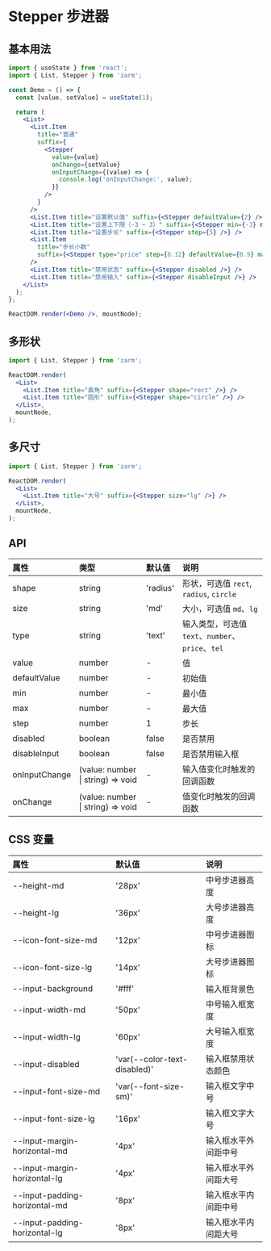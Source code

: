 # Stepper 步进器

## 基本用法

```jsx
import { useState } from 'react';
import { List, Stepper } from 'zarm';

const Demo = () => {
  const [value, setValue] = useState(1);

  return (
    <List>
      <List.Item
        title="普通"
        suffix={
          <Stepper
            value={value}
            onChange={setValue}
            onInputChange={(value) => {
              console.log('onInputChange:', value);
            }}
          />
        }
      />
      <List.Item title="设置默认值" suffix={<Stepper defaultValue={2} />} />
      <List.Item title="设置上下限（-3 ~ 3）" suffix={<Stepper min={-3} max={3} />} />
      <List.Item title="设置步长" suffix={<Stepper step={5} />} />
      <List.Item
        title="步长小数"
        suffix={<Stepper type="price" step={0.12} defaultValue={0.9} max={2.0} min={1} />}
      />
      <List.Item title="禁用状态" suffix={<Stepper disabled />} />
      <List.Item title="禁用输入" suffix={<Stepper disableInput />} />
    </List>
  );
};

ReactDOM.render(<Demo />, mountNode);
```

## 多形状

```jsx
import { List, Stepper } from 'zarm';

ReactDOM.render(
  <List>
    <List.Item title="直角" suffix={<Stepper shape="rect" />} />
    <List.Item title="圆形" suffix={<Stepper shape="circle" />} />
  </List>,
  mountNode,
);
```

## 多尺寸

```jsx
import { List, Stepper } from 'zarm';

ReactDOM.render(
  <List>
    <List.Item title="大号" suffix={<Stepper size="lg" />} />
  </List>,
  mountNode,
);
```

## API

| 属性          | 类型                              | 默认值   | 说明                                              |
| :------------ | :-------------------------------- | :------- | :------------------------------------------------ |
| shape         | string                            | 'radius' | 形状，可选值 `rect`, `radius`, `circle`           |
| size          | string                            | 'md'     | 大小，可选值 `md`、`lg`                           |
| type          | string                            | 'text'   | 输入类型，可选值 `text`、`number`、`price`、`tel` |
| value         | number                            | -        | 值                                                |
| defaultValue  | number                            | -        | 初始值                                            |
| min           | number                            | -        | 最小值                                            |
| max           | number                            | -        | 最大值                                            |
| step          | number                            | 1        | 步长                                              |
| disabled      | boolean                           | false    | 是否禁用                                          |
| disableInput  | boolean                           | false    | 是否禁用输入框                                    |
| onInputChange | (value: number \| string) => void | -        | 输入值变化时触发的回调函数                        |
| onChange      | (value: number \| string) => void | -        | 值变化时触发的回调函数                            |

## CSS 变量

| 属性                          | 默认值                       | 说明                 |
| :---------------------------- | :--------------------------- | :------------------- |
| --height-md                   | '28px'                       | 中号步进器高度       |
| --height-lg                   | '36px'                       | 大号步进器高度       |
| --icon-font-size-md           | '12px'                       | 中号步进器图标       |
| --icon-font-size-lg           | '14px'                       | 大号步进器图标       |
| --input-background            | '#fff'                       | 输入框背景色         |
| --input-width-md              | '50px'                       | 中号输入框宽度       |
| --input-width-lg              | '60px'                       | 大号输入框宽度       |
| --input-disabled              | 'var(--color-text-disabled)' | 输入框禁用状态颜色   |
| --input-font-size-md          | 'var(--font-size-sm)'        | 输入框文字中号       |
| --input-font-size-lg          | '16px'                       | 输入框文字大号       |
| --input-margin-horizontal-md  | '4px'                        | 输入框水平外间距中号 |
| --input-margin-horizontal-lg  | '4px'                        | 输入框水平外间距大号 |
| --input-padding-horizontal-md | '8px'                        | 输入框水平内间距中号 |
| --input-padding-horizontal-lg | '8px'                        | 输入框水平内间距大号 |
